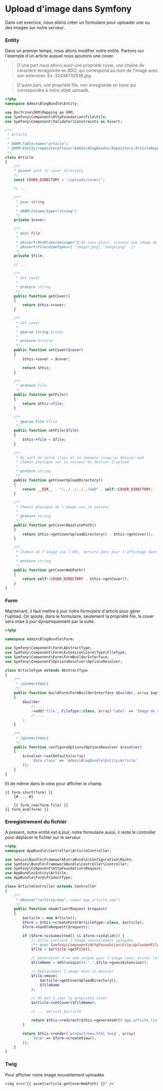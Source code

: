# Upload d'image dans Symfony

Dans cet exercice, nous allons créer un formulaire pour 
uploader une ou des images sur notre serveur.

### Entity

Dans un premier temps, nous allons modifier notre entité. 
Partons sur l'exemple d'un article auquel nous ajoutons une cover.

> D'une part nous allons avoir une propriété cover, une chaine de caractère enregistrée en BDD, 
qui correspond au nom de l'image avec son extension. Ex: 32498732938.jpg

> D'autre part, une propriété file, non enregistrée en base qui correspondra à notre objet uploadé.


```php
<?php
namespace Admin\BlogBundle\Entity;

use Doctrine\ORM\Mapping as ORM;
use Symfony\Component\HttpFoundation\File\File;
use Symfony\Component\Validator\Constraints as Assert;

/**
 * Article
 *
 * @ORM\Table(name="article")
 * @ORM\Entity(repositoryClass="Admin\BlogBundle\Repository\ArticleRepository")
 */
class Article
{
    /**
    * @const path to cover directory
    */
    const COVER_DIRECTORY = '/uploads/cover/';

    // ...

    /**
     * @var string
     *
     * @ORM\Column(type="string")
     */
    private $cover;

    /**
     * @var File
     *
     * @Assert\NotBlank(message="S'il vous plait, ajoutez une image de couverture")
     * @Assert\File(mimeTypes={ "image/jpeg","image/png"  })
     */
    private $file;

    // ...

    /**
     * Get Cover
     *
     * @return string
     */
    public function getCover()
    {
        return $this->cover;
    }

    /**
     * Set cover
     *
     * @param string $cover
     *
     * @return Article
     */
    public function setCover($cover)
    {
        $this->cover = $cover;

        return $this;
    }

    /**
     * @return File
     */
    public function getFile()
    {
        return $this->file;
    }

    /**
     * @param File $file
     */
    public function setFile($file)
    {
        $this->file = $file;
    }
    
    /**
     * On part de notre class et on remonte jusqu'au dossier web
     * Chemin physique sur le serveur du dossier d'upload
     *
     * @return string
     */
    public function getCoverUploadDirectory()
    {
        return __DIR__ . "/../../../../web" . self::COVER_DIRECTORY;
    }

    /**
     * Chemin physique de l'image sur le serveur  
     * 
     * @return string
     */
    public function getCoverAbsolutePath()
    {
        return $this->getCoverUploadDirectory() . $this->getCover();
    }

    /**
     * Chemin de l'image via l'URL, servira dans pour l'affichage dans les templates twig
     *
     * @return string
     */
    public function getCoverWebPath()
    {
        return self::COVER_DIRECTORY . $this->getCover();
    }
}

```


### Form

Maintenant, il faut mettre à jour notre formulaire d'article pour gérer l'upload.
On ajoute, dans le formulaire, seulement la propriété file, la cover sera mise à jour dynamiquement par la suite.

```php
<?php

namespace Admin\BlogBundle\Form;

use Symfony\Component\Form\AbstractType;
use Symfony\Component\Form\Extension\Core\Type\FileType;
use Symfony\Component\Form\FormBuilderInterface;
use Symfony\Component\OptionsResolver\OptionsResolver;

class ArticleType extends AbstractType
{
    /**
     * {@inheritdoc}
     */
    public function buildForm(FormBuilderInterface $builder, array $options)
    {
        $builder
            // ...
            ->add('file', FileType::class, array('label' => 'Image de cover (JPG ou PNG)'))
            // ...
        ;
    }
    
    /**
     * {@inheritdoc}
     */
    public function configureOptions(OptionsResolver $resolver)
    {
        $resolver->setDefaults(array(
            'data_class' => 'Admin\BlogBundle\Entity\Article'
        ));
    }
}
```

Et de même dans le view pour afficher le champ

```twig
{{ form_start(form) }}
    {# ... #}

    {{ form_row(form.file) }}
{{ form_end(form) }}
```

### Enregistrement du fichier

A présent, notre entité est à jour, notre formulaire aussi, il reste le controller pour déplacer le fichier sur le serveur.


```php
<?php
namespace AppBundle\Controller\ArticleController;

use Sensio\Bundle\FrameworkExtraBundle\Configuration\Route;
use Symfony\Bundle\FrameworkBundle\Controller\Controller;
use Symfony\Component\HttpFoundation\Request;
use AppBundle\Entity\Article;
use AppBundle\Form\ProductType;

class ArticleController extends Controller
{
    /**
     * @Route("/article/new", name="app_article_new")
     */
    public function newAction(Request $request)
    {
        $article = new Article();
        $form = $this->createForm(ArticleType::class, $article);
        $form->handleRequest($request);

        if ($form->isSubmitted() && $form->isValid()) {
            // $file contient l'image nouvellement uploadée
            /** @var Symfony\Component\HttpFoundation\File\UploadedFile $file */
            $file = $article->getFile();

            // Génération d'un nom unique pour l'image (pour éviter les collisions à l'enregistrement)
            $fileName = md5(uniqid()).'.'.$file->guessExtension();

            // Déplacement l'image dans le dossier
            $file->move(
                $article->getCoverUploadDirectory(),
                $fileName
            );

            // On met à jour la propriété cover
            $article->setCover($fileName);

            // ... persist $article

            return $this->redirect($this->generateUrl('app_article_list'));
        }

        return $this->render('product/new.html.twig', array(
            'form' => $form->createView(),
        ));
    }
}
```

### Twig

Pour afficher notre image nouvellement uploadée

```twig
<img src="{{ asset(article.getCoverWebPath) }}" />
```
